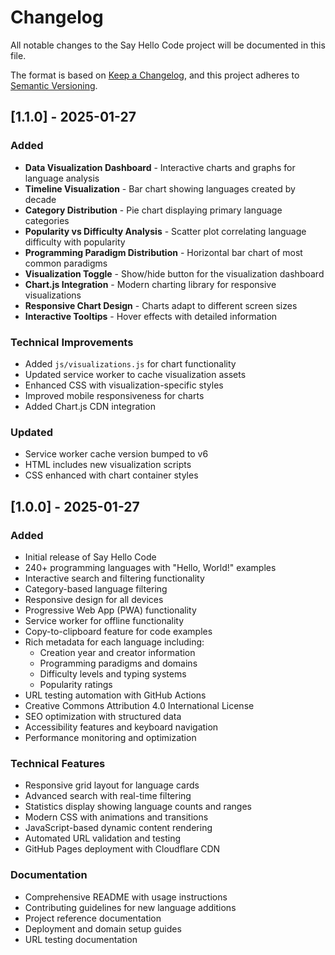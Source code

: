 # Changelog

All notable changes to the Say Hello Code project will be documented in this file.

The format is based on [Keep a Changelog](https://keepachangelog.com/en/1.0.0/),
and this project adheres to [Semantic Versioning](https://semver.org/spec/v2.0.0.html).

## [1.1.0] - 2025-01-27

### Added
- **Data Visualization Dashboard** - Interactive charts and graphs for language analysis
- **Timeline Visualization** - Bar chart showing languages created by decade
- **Category Distribution** - Pie chart displaying primary language categories
- **Popularity vs Difficulty Analysis** - Scatter plot correlating language difficulty with popularity
- **Programming Paradigm Distribution** - Horizontal bar chart of most common paradigms
- **Visualization Toggle** - Show/hide button for the visualization dashboard
- **Chart.js Integration** - Modern charting library for responsive visualizations
- **Responsive Chart Design** - Charts adapt to different screen sizes
- **Interactive Tooltips** - Hover effects with detailed information

### Technical Improvements
- Added `js/visualizations.js` for chart functionality
- Updated service worker to cache visualization assets
- Enhanced CSS with visualization-specific styles
- Improved mobile responsiveness for charts
- Added Chart.js CDN integration

### Updated
- Service worker cache version bumped to v6
- HTML includes new visualization scripts
- CSS enhanced with chart container styles

## [1.0.0] - 2025-01-27

### Added
- Initial release of Say Hello Code
- 240+ programming languages with "Hello, World!" examples
- Interactive search and filtering functionality
- Category-based language filtering
- Responsive design for all devices
- Progressive Web App (PWA) functionality
- Service worker for offline functionality
- Copy-to-clipboard feature for code examples
- Rich metadata for each language including:
  - Creation year and creator information
  - Programming paradigms and domains
  - Difficulty levels and typing systems
  - Popularity ratings
- URL testing automation with GitHub Actions
- Creative Commons Attribution 4.0 International License
- SEO optimization with structured data
- Accessibility features and keyboard navigation
- Performance monitoring and optimization

### Technical Features
- Responsive grid layout for language cards
- Advanced search with real-time filtering
- Statistics display showing language counts and ranges
- Modern CSS with animations and transitions
- JavaScript-based dynamic content rendering
- Automated URL validation and testing
- GitHub Pages deployment with Cloudflare CDN

### Documentation
- Comprehensive README with usage instructions
- Contributing guidelines for new language additions
- Project reference documentation
- Deployment and domain setup guides
- URL testing documentation
